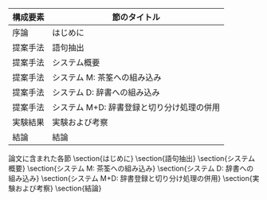 構成要素 | 節のタイトル
 --- | --- 
序論 | はじめに
提案手法 | 語句抽出
提案手法 | システム概要
提案手法 | システム M: 茶筌への組み込み
提案手法 | システム D: 辞書への組み込み
提案手法 | システム M+D: 辞書登録と切り分け処理の併用
実験結果 | 実験および考察
結論 | 結論

論文に含まれた各節
\section{はじめに}
\section{語句抽出}
\section{システム概要}
\section{システム M: 茶筌への組み込み}
\section{システム D: 辞書への組み込み}
\section{システム M+D: 辞書登録と切り分け処理の併用}
\section{実験および考察}
\section{結論}
